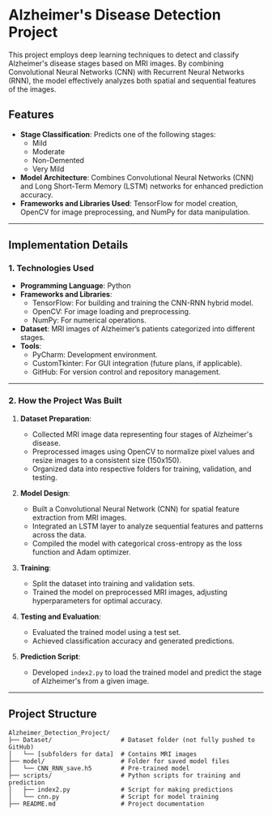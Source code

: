 # Alzheimer's Disease Detection Project

This project employs deep learning techniques to detect and classify Alzheimer's disease stages based on MRI images. By combining Convolutional Neural Networks (CNN) with Recurrent Neural Networks (RNN), the model effectively analyzes both spatial and sequential features of the images.

## Features
- **Stage Classification**: Predicts one of the following stages:
  - Mild
  - Moderate
  - Non-Demented
  - Very Mild
- **Model Architecture**: Combines Convolutional Neural Networks (CNN) and Long Short-Term Memory (LSTM) networks for enhanced prediction accuracy.
- **Frameworks and Libraries Used**: TensorFlow for model creation, OpenCV for image preprocessing, and NumPy for data manipulation.

---

## Implementation Details

### 1. Technologies Used
- **Programming Language**: Python
- **Frameworks and Libraries**:
  - TensorFlow: For building and training the CNN-RNN hybrid model.
  - OpenCV: For image loading and preprocessing.
  - NumPy: For numerical operations.
- **Dataset**: MRI images of Alzheimer’s patients categorized into different stages.
- **Tools**: 
  - PyCharm: Development environment.
  - CustomTkinter: For GUI integration (future plans, if applicable).
  - GitHub: For version control and repository management.

---

### 2. How the Project Was Built
1. **Dataset Preparation**:
   - Collected MRI image data representing four stages of Alzheimer's disease.
   - Preprocessed images using OpenCV to normalize pixel values and resize images to a consistent size (150x150).
   - Organized data into respective folders for training, validation, and testing.

2. **Model Design**:
   - Built a Convolutional Neural Network (CNN) for spatial feature extraction from MRI images.
   - Integrated an LSTM layer to analyze sequential features and patterns across the data.
   - Compiled the model with categorical cross-entropy as the loss function and Adam optimizer.

3. **Training**:
   - Split the dataset into training and validation sets.
   - Trained the model on preprocessed MRI images, adjusting hyperparameters for optimal accuracy.

4. **Testing and Evaluation**:
   - Evaluated the trained model using a test set.
   - Achieved classification accuracy and generated predictions.

5. **Prediction Script**:
   - Developed `index2.py` to load the trained model and predict the stage of Alzheimer's from a given image.

---

## Project Structure
```plaintext
Alzheimer_Detection_Project/
├── Dataset/                   # Dataset folder (not fully pushed to GitHub)
│   └── [subfolders for data]  # Contains MRI images
├── model/                     # Folder for saved model files
│   └── CNN_RNN_save.h5        # Pre-trained model
├── scripts/                   # Python scripts for training and prediction
│   ├── index2.py              # Script for making predictions
│   └── cnn.py                 # Script for model training
├── README.md                  # Project documentation

